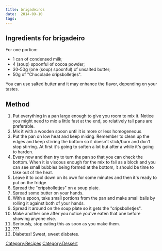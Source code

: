 ```yaml
---
title: brigadeiros
date:  2014-09-10
tags:
---
```

Ingredients for brigadeiro
--------------------------

For one portion:

-   1 can of condensed milk;
-   4 (soup) spoonful of cocoa powder;
-   30-50g (one (soup) spoonful) of unsalted butter;
-   50g of "Chocolade cripsbolletjes".

You can use salted butter and it may enhance the flavor, depending on
your tastes.

Method
------

1.  Put everything in a pan large enough to give you room to mix it.
    Notice you might need to mix a little fast at the end, so relatively
    tall pans are preferable.
2.  Mix it with a wooden spoon until it is more or less homogeneous.
3.  Put the pan on low heat and keep mixing. Remember to clean up the
    edges and keep stirring the bottom so it doesn't stick/burn and
    don't stop stirring. At first it's going to soften a lot but after a
    while it's going to harden.
4.  Every now and then try to turn the pan so that you can check the
    bottom. When it is viscous enough for the mix to fall as a block and
    you can see small bubbles being formed at the bottom, it should be
    time to take out of the heat.
5.  Leave it to cool down on its own for some minutes and then it's
    ready to put on the fridge.
6.  Spread the "cripsbolletjes" on a soup plate.
7.  Spread some butter on your hands.
8.  With a spoon, take small portions from the pan and make small balls
    by rolling it against both of your hands.
9.  Spread it around on the soup plate so it gets the "cripsbolletjes".
10. Make another one after you notice you've eaten that one before
    showing anyone else.
11. Seriously, stop eating this as soon as you make them.
12. ???
13. Diabetes! Sweet, sweet diabetes.

<Category:Recipes> <Category:Dessert>

